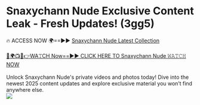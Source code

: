 # Snaxychann Nude Exclusive Content Leak - Fresh Updates! (3gg5)

🔥 ACCESS NOW 🌍==►► <a href="https://tinyurl.com/yc657z5k" rel="nofollow">Snaxychann Nude Latest Collection</a>
<br><br>
[🔴🌍📺📱👉WA𝚃CH Now==►► CLICK HERE TO Snaxychann Nude 𝚆𝙰𝚃𝙲𝙷 NOW](https://tinyurl.com/yc657z5k)
<br><br>
Unlock Snaxychann Nude's private videos and photos today! Dive into the newest 2025 content updates and explore exclusive material you won’t find anywhere else.
<br>
<a href="https://tinyurl.com/yc657z5k" rel="nofollow" data-target="animated-image.originalLink"><img src="https://camo.githubusercontent.com/8a4f000d20f83aca3bf7ec5f350d767afa0574a8a352519fd8cfa583a6f93a33/68747470733a2f2f692e696d6775722e636f6d2f644a486b345a712e676966" data-canonical-src="https://i.imgur.com/dJHk4Zq.gif" style="max-width: 100%; display: inline-block;" data-target="animated-image.originalImage"></a>
<br>
